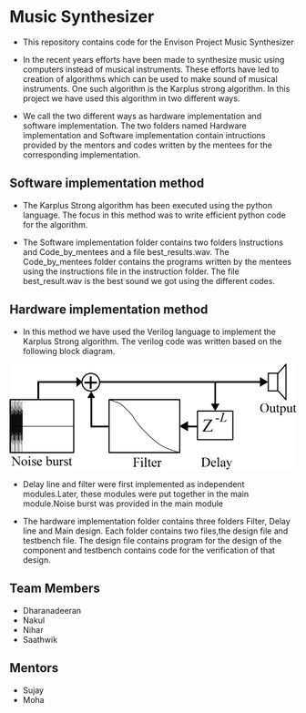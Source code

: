 # Music Synthesizer

* This repository contains code for the Envison Project Music Synthesizer

* In the recent years efforts have been made to synthesize music using computers instead of musical instruments. These efforts have led to creation of algorithms which can be used to make sound of musical instruments. One such algorithm is the Karplus strong algorithm. In this project we have used this algorithm in two different ways.  

* We call the two different ways as hardware implementation and software implementation. The two folders named Hardware implementation and Software implementation contain intructions provided by the mentors and codes written by the mentees for the corresponding implementation. 

## Software implementation method 

* The Karplus Strong algorithm has been executed using the python language. The focus in this method was to write efficient python code for the algorithm. 

* The Software implementation folder contains two folders Instructions and Code_by_mentees and a file best_results.wav. The Code_by_mentees folder contains the programs written by the mentees using the instructions file in the instruction folder. The file best_result.wav is the best sound we got using the different codes.


## Hardware implementation method
* In this method we have used the Verilog language to implement the Karplus Strong algorithm. The verilog code was written based on the following block diagram.


![block diagram](/images/block_diagram.svg.png)


* Delay line and filter were first implemented as independent modules.Later, these modules were put together in the main module.Noise burst was provided in the main module  


* The hardware implementation folder contains three folders Filter, Delay line and Main design. Each folder contains two files,the design file and testbench file. The design file contains program for the design of the component and testbench contains code for the verification of that design.   

## Team Members

* Dharanadeeran 
* Nakul
* Nihar
* Saathwik

## Mentors

* Sujay
* Moha

